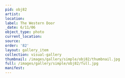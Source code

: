 ```yaml
---
pid: obj82
artist: 
location: 
label: The Western Door
_date: 6/11/06
object_type: photo
current_location: 
source: 
order: '82'
layout: gallery_item
collection: visual-gallery
thumbnail: /images/gallery/simple/obj82/thumbnail.jpg
full: /images/gallery/simple/obj82/full.jpg
manifest: 
---
```

